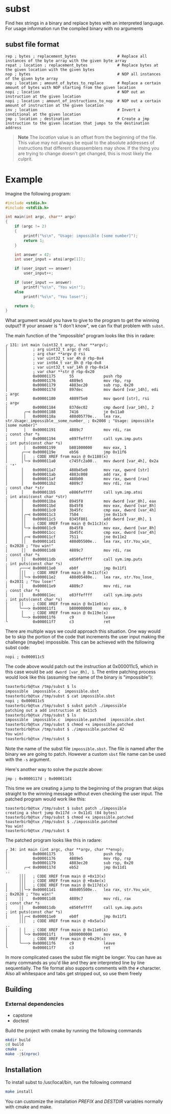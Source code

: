 # subst

Find hex strings in a binary and replace bytes with an interpreted language. For usage information run the compiled binary with no arguments

## subst file format
```
rep ; bytes ; replacement_bytes                  # Replace all instances of the byte array with the given byte array
repat ; location ; replacement_bytes             # Replace bytes at the given location with the given bytes
nop ; bytes                                      # NOP all instances of the given byte array
nop ; location ; amount_of_bytes_to_replace      # Replace a certain amount of bytes with NOP starting from the given location
nopi ; location                                  # NOP out an instruction at the given location
nopi ; location ; amount_of_instructions_to_nop  # NOP out a certain amount of instruction at the given location
inv ; location                                   # Invert a conditional at the given location
jmp ; location ; destination                     # Create a jmp instruction to the given location that jumps to the destination address
```

> **Note**
> The *location* value is an offset from the beginning of the file. This value may not always be equal to the absolute addresses of instructions that different disassemblers may show. If the thing you are trying to change doesn't get changed, this is most likely the culprit.

# Example
Imagine the following program:
```c
#include <stdio.h>
#include <stdlib.h>

int main(int argc, char** argv)
{
	if (argc != 2)
	{
		printf("%s\n", "Usage: impossible [some number]");
		return 1;
	}

	int answer = 42;
	int user_input = atoi(argv[1]);

	if (user_input == answer)
		user_input++;

	if (user_input == answer)
		printf("%s\n", "You win!");
	else
		printf("%s\n", "You lose!");

	return 0;
}
```
What argument would you have to give to the program to get the winning output? If your answer is "I don't know", we can fix that problem with `subst`.

The main function of the "impossible" program looks like this in radare:
```
╭ 131: int main (uint32_t argc, char **argv);
│           ; arg uint32_t argc @ rdi
│           ; arg char **argv @ rsi
│           ; var uint32_t var_4h @ rbp-0x4
│           ; var int64_t var_8h @ rbp-0x8
│           ; var uint32_t var_14h @ rbp-0x14
│           ; var char **str @ rbp-0x20
│           0x00001175      55             push rbp
│           0x00001176      4889e5         mov rbp, rsp
│           0x00001179      4883ec20       sub rsp, 0x20
│           0x0000117d      897dec         mov dword [var_14h], edi    ; argc
│           0x00001180      488975e0       mov qword [str], rsi        ; argv
│           0x00001184      837dec02       cmp dword [var_14h], 2
│       ╭─< 0x00001188      7416           je 0x11a0
│       │   0x0000118a      488d05770e..   lea rax, str.Usage:_impossible__some_number_ ; 0x2008 ; "Usage: impossible [some number]"
│       │   0x00001191      4889c7         mov rdi, rax                ; const char *s
│       │   0x00001194      e897feffff     call sym.imp.puts           ; int puts(const char *s)
│       │   0x00001199      b801000000     mov eax, 1
│      ╭──< 0x0000119e      eb56           jmp 0x11f6
│      ││   ; CODE XREF from main @ 0x1188(x)
│      │╰─> 0x000011a0      c745fc2a00..   mov dword [var_4h], 0x2a    ; '*'
│      │    0x000011a7      488b45e0       mov rax, qword [str]
│      │    0x000011ab      4883c008       add rax, 8
│      │    0x000011af      488b00         mov rax, qword [rax]
│      │    0x000011b2      4889c7         mov rdi, rax                ; const char *str
│      │    0x000011b5      e886feffff     call sym.imp.atoi           ; int atoi(const char *str)
│      │    0x000011ba      8945f8         mov dword [var_8h], eax
│      │    0x000011bd      8b45f8         mov eax, dword [var_8h]
│      │    0x000011c0      3b45fc         cmp eax, dword [var_4h]
│      │╭─< 0x000011c3      7504           jne 0x11c9
│      ││   0x000011c5      8345f801       add dword [var_8h], 1
│      ││   ; CODE XREF from main @ 0x11c3(x)
│      │╰─> 0x000011c9      8b45f8         mov eax, dword [var_8h]
│      │    0x000011cc      3b45fc         cmp eax, dword [var_4h]
│      │╭─< 0x000011cf      7511           jne 0x11e2
│      ││   0x000011d1      488d05500e..   lea rax, str.You_win_       ; 0x2028 ; "You win!"
│      ││   0x000011d8      4889c7         mov rdi, rax                ; const char *s
│      ││   0x000011db      e850feffff     call sym.imp.puts           ; int puts(const char *s)
│     ╭───< 0x000011e0      eb0f           jmp 0x11f1
│     │││   ; CODE XREF from main @ 0x11cf(x)
│     ││╰─> 0x000011e2      488d05480e..   lea rax, str.You_lose_      ; 0x2031 ; "You lose!"
│     ││    0x000011e9      4889c7         mov rdi, rax                ; const char *s
│     ││    0x000011ec      e83ffeffff     call sym.imp.puts           ; int puts(const char *s)
│     ││    ; CODE XREF from main @ 0x11e0(x)
│     ╰───> 0x000011f1      b800000000     mov eax, 0
│      │    ; CODE XREF from main @ 0x119e(x)
│      ╰──> 0x000011f6      c9             leave
╰           0x000011f7      c3             ret
```
There are multiple ways we could approach this situation. One way would be to skip the portion of the code that increments the user input making the challenge (maybe) impossible. This can be achieved with the following subst code:
```
nopi ; 0x000011c5
```
The code above would patch out the instruction at 0x000011c5, which in this case would be `add dword [var_8h], 1`. The entire patching process would look like this (assuming the name of the binary is "impossible"):
```sh
toasterbirb@tux /tmp/subst $ ls
impossible  impossible.c  impossible.sbst
toasterbirb@tux /tmp/subst $ cat impossible.sbst
nopi ; 0x000011c5
toasterbirb@tux /tmp/subst $ subst patch ./impossible
patching out a add instruction at 0x11c5
toasterbirb@tux /tmp/subst $ ls
impossible  impossible.c  impossible.patched  impossible.sbst
toasterbirb@tux /tmp/subst $ chmod +x impossible.patched
toasterbirb@tux /tmp/subst $ ./impossible.patched 42
You win!
toasterbirb@tux /tmp/subst $
```
Note the name of the subst file `impossible.sbst`. The file is named after the binary we are going to patch. However a custom `sbst` file name can be used with the `-s` argument.

Here's another way to solve the puzzle above:
```
jmp ; 0x0000117d ; 0x000011d1
```
This time we are creating a jump to the beginning of the program that skips straight to the winning message without even checking the user input. The patched program would work like this:
```
toasterbirb@tux /tmp/subst $ subst patch ./impossible
creating a short jump 0x117d -> 0x11d1 (84 bytes)
toasterbirb@tux /tmp/subst $ chmod +x impossible.patched
toasterbirb@tux /tmp/subst $ ./impossible.patched
You win!
toasterbirb@tux /tmp/subst $
```
The patched program looks like this in radare:
```
╭ 34: int main (int argc, char **argv, char **envp);
│           0x00001175      55             push rbp
│           0x00001176      4889e5         mov rbp, rsp
│           0x00001179      4883ec20       sub rsp, 0x20
│       ╭─< 0x0000117d      eb52           jmp 0x11d1
..
      │││   ; CODE XREF from main @ +0x13(x)
      │││   ; CODE XREF from main @ +0x4e(x)
│     │││   ; CODE XREF from main @ 0x117d(x)
│     ││╰─> 0x000011d1      488d05500e..   lea rax, str.You_win_       ; 0x2028 ; "You win!"
│     ││    0x000011d8      4889c7         mov rdi, rax                ; const char *s
│     ││    0x000011db      e850feffff     call sym.imp.puts           ; int puts(const char *s)
│     ││╭─< 0x000011e0      eb0f           jmp 0x11f1
      │││   ; CODE XREF from main @ +0x5a(x)
..
│     │ │   ; CODE XREF from main @ 0x11e0(x)
│     │ ╰─> 0x000011f1      b800000000     mov eax, 0
│     │     ; CODE XREF from main @ +0x29(x)
│     ╰───> 0x000011f6      c9             leave
╰           0x000011f7      c3             ret
```

In more complicated cases the subst file might be longer. You can have as many commands as you'd like and they are interpreted line by line sequentially. The file format also supports comments with the `#` character. Also all whitespace and tabs get stripped out, so use them freely

## Building

### External dependencies
- capstone
- doctest

Build the project with cmake by running the following commands
```sh
mkdir build
cd build
cmake ..
make -j$(nproc)
```

## Installation
To install subst to /usr/local/bin, run the following command
```sh
make install
```
You can customize the installation *PREFIX* and *DESTDIR* variables normally with cmake and make.
